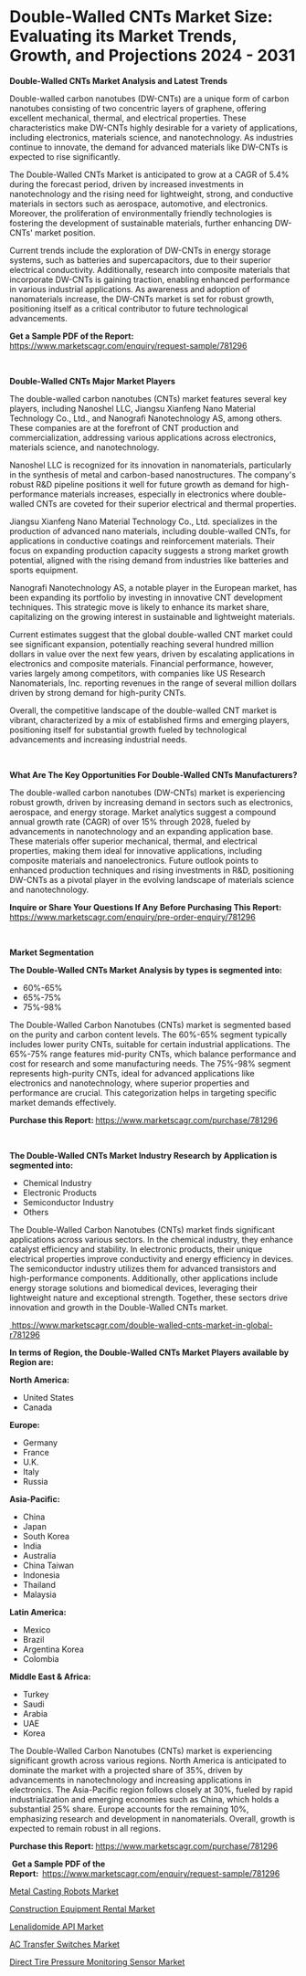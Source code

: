 <p><h1>Double-Walled CNTs Market Size: Evaluating its Market Trends, Growth, and Projections 2024 - 2031</h1></p><p><strong>Double-Walled CNTs Market Analysis and Latest Trends</strong></p>
<p><p>Double-walled carbon nanotubes (DW-CNTs) are a unique form of carbon nanotubes consisting of two concentric layers of graphene, offering excellent mechanical, thermal, and electrical properties. These characteristics make DW-CNTs highly desirable for a variety of applications, including electronics, materials science, and nanotechnology. As industries continue to innovate, the demand for advanced materials like DW-CNTs is expected to rise significantly.</p><p>The Double-Walled CNTs Market is anticipated to grow at a CAGR of 5.4% during the forecast period, driven by increased investments in nanotechnology and the rising need for lightweight, strong, and conductive materials in sectors such as aerospace, automotive, and electronics. Moreover, the proliferation of environmentally friendly technologies is fostering the development of sustainable materials, further enhancing DW-CNTs' market position.</p><p>Current trends include the exploration of DW-CNTs in energy storage systems, such as batteries and supercapacitors, due to their superior electrical conductivity. Additionally, research into composite materials that incorporate DW-CNTs is gaining traction, enabling enhanced performance in various industrial applications. As awareness and adoption of nanomaterials increase, the DW-CNTs market is set for robust growth, positioning itself as a critical contributor to future technological advancements.</p></p>
<p><strong>Get a Sample PDF of the Report:&nbsp;</strong> <a href="https://www.marketscagr.com/enquiry/request-sample/781296?utm_campaign=1284&utm_medium=2&utm_source=Github&utm_content=ia&utm_term=15102024&utm_id=double-walled-cnts">https://www.marketscagr.com/enquiry/request-sample/781296</a></p>
<p>&nbsp;</p>
<p><strong>Double-Walled CNTs Major Market Players</strong></p>
<p><p>The double-walled carbon nanotubes (CNTs) market features several key players, including Nanoshel LLC, Jiangsu Xianfeng Nano Material Technology Co., Ltd., and Nanografi Nanotechnology AS, among others. These companies are at the forefront of CNT production and commercialization, addressing various applications across electronics, materials science, and nanotechnology.</p><p>Nanoshel LLC is recognized for its innovation in nanomaterials, particularly in the synthesis of metal and carbon-based nanostructures. The company's robust R&D pipeline positions it well for future growth as demand for high-performance materials increases, especially in electronics where double-walled CNTs are coveted for their superior electrical and thermal properties.</p><p>Jiangsu Xianfeng Nano Material Technology Co., Ltd. specializes in the production of advanced nano materials, including double-walled CNTs, for applications in conductive coatings and reinforcement materials. Their focus on expanding production capacity suggests a strong market growth potential, aligned with the rising demand from industries like batteries and sports equipment.</p><p>Nanografi Nanotechnology AS, a notable player in the European market, has been expanding its portfolio by investing in innovative CNT development techniques. This strategic move is likely to enhance its market share, capitalizing on the growing interest in sustainable and lightweight materials.</p><p>Current estimates suggest that the global double-walled CNT market could see significant expansion, potentially reaching several hundred million dollars in value over the next few years, driven by escalating applications in electronics and composite materials. Financial performance, however, varies largely among competitors, with companies like US Research Nanomaterials, Inc. reporting revenues in the range of several million dollars driven by strong demand for high-purity CNTs.</p><p>Overall, the competitive landscape of the double-walled CNT market is vibrant, characterized by a mix of established firms and emerging players, positioning itself for substantial growth fueled by technological advancements and increasing industrial needs.</p></p>
<p>&nbsp;</p>
<p><strong>What Are The Key Opportunities For Double-Walled CNTs Manufacturers?</strong></p>
<p><p>The double-walled carbon nanotubes (DW-CNTs) market is experiencing robust growth, driven by increasing demand in sectors such as electronics, aerospace, and energy storage. Market analytics suggest a compound annual growth rate (CAGR) of over 15% through 2028, fueled by advancements in nanotechnology and an expanding application base. These materials offer superior mechanical, thermal, and electrical properties, making them ideal for innovative applications, including composite materials and nanoelectronics. Future outlook points to enhanced production techniques and rising investments in R&D, positioning DW-CNTs as a pivotal player in the evolving landscape of materials science and nanotechnology.</p></p>
<p><strong>Inquire or Share Your Questions If Any Before Purchasing This Report:</strong> <a href="https://www.marketscagr.com/enquiry/pre-order-enquiry/781296?utm_campaign=1284&utm_medium=2&utm_source=Github&utm_content=ia&utm_term=15102024&utm_id=double-walled-cnts">https://www.marketscagr.com/enquiry/pre-order-enquiry/781296</a></p>
<p>&nbsp;</p>
<p><strong>Market Segmentation</strong></p>
<p><strong>The Double-Walled CNTs Market Analysis by types is segmented into:</strong></p>
<p><ul><li>60%-65%</li><li>65%-75%</li><li>75%-98%</li></ul></p>
<p><p>The Double-Walled Carbon Nanotubes (CNTs) market is segmented based on the purity and carbon content levels. The 60%-65% segment typically includes lower purity CNTs, suitable for certain industrial applications. The 65%-75% range features mid-purity CNTs, which balance performance and cost for research and some manufacturing needs. The 75%-98% segment represents high-purity CNTs, ideal for advanced applications like electronics and nanotechnology, where superior properties and performance are crucial. This categorization helps in targeting specific market demands effectively.</p></p>
<p><strong>Purchase this Report:&nbsp;</strong><a href="https://www.marketscagr.com/purchase/781296?utm_campaign=1284&utm_medium=2&utm_source=Github&utm_content=ia&utm_term=15102024&utm_id=double-walled-cnts">https://www.marketscagr.com/purchase/781296</a></p>
<p>&nbsp;</p>
<p><strong>The Double-Walled CNTs Market Industry Research by Application is segmented into:</strong></p>
<p><ul><li>Chemical Industry</li><li>Electronic Products</li><li>Semiconductor Industry</li><li>Others</li></ul></p>
<p><p>The Double-Walled Carbon Nanotubes (CNTs) market finds significant applications across various sectors. In the chemical industry, they enhance catalyst efficiency and stability. In electronic products, their unique electrical properties improve conductivity and energy efficiency in devices. The semiconductor industry utilizes them for advanced transistors and high-performance components. Additionally, other applications include energy storage solutions and biomedical devices, leveraging their lightweight nature and exceptional strength. Together, these sectors drive innovation and growth in the Double-Walled CNTs market.</p></p>
<p><a href="https://www.marketscagr.com/double-walled-cnts-market-in-global-r781296?utm_campaign=1284&utm_medium=2&utm_source=Github&utm_content=ia&utm_term=15102024&utm_id=double-walled-cnts">&nbsp;https://www.marketscagr.com/double-walled-cnts-market-in-global-r781296</a></p>
<p><strong>In terms of Region, the Double-Walled CNTs Market Players available by Region are:</strong></p>
<p>
    <p> <strong> North America: </strong>
        <ul>
            <li>United States</li>
            <li>Canada</li>
        </ul>
        </p> 
    <p> <strong> Europe: </strong>
        <ul>
            <li>Germany</li>
            <li>France</li>
            <li>U.K.</li>
            <li>Italy</li>
            <li>Russia</li>
        </ul>
        </p> 
    <p> <strong> Asia-Pacific: </strong>
        <ul>
            <li>China</li>
            <li>Japan</li>
            <li>South Korea</li>
            <li>India</li>
            <li>Australia</li>
            <li>China Taiwan</li>
            <li>Indonesia</li>
            <li>Thailand</li>
            <li>Malaysia</li>
        </ul>
        </p> 
    <p> <strong> Latin America: </strong>
        <ul>
            <li>Mexico</li>
            <li>Brazil</li>
            <li>Argentina Korea</li>
            <li>Colombia</li>
        </ul>
        </p> 
    <p> <strong> Middle East & Africa: </strong>
        <ul>
            <li>Turkey</li>
            <li>Saudi</li>
            <li>Arabia</li>
            <li>UAE</li>
            <li>Korea</li>
        </ul>
    </p>
    </p>
<p><p>The Double-Walled Carbon Nanotubes (CNTs) market is experiencing significant growth across various regions. North America is anticipated to dominate the market with a projected share of 35%, driven by advancements in nanotechnology and increasing applications in electronics. The Asia-Pacific region follows closely at 30%, fueled by rapid industrialization and emerging economies such as China, which holds a substantial 25% share. Europe accounts for the remaining 10%, emphasizing research and development in nanomaterials. Overall, growth is expected to remain robust in all regions.</p></p>
<p><strong>Purchase this Report: </strong><a href="https://www.marketscagr.com/purchase/781296?utm_campaign=1284&utm_medium=2&utm_source=Github&utm_content=ia&utm_term=15102024&utm_id=double-walled-cnts">https://www.marketscagr.com/purchase/781296</a></p>
<p>&nbsp;<strong>Get a Sample PDF of the Report:&nbsp;&nbsp;</strong><a href="https://www.marketscagr.com/enquiry/request-sample/781296?utm_campaign=1284&utm_medium=2&utm_source=Github&utm_content=ia&utm_term=15102024&utm_id=double-walled-cnts">https://www.marketscagr.com/enquiry/request-sample/781296</a></p>
<p><strong></strong></p>
<p><p><a href="https://issuu.com/reportprime-2/docs/metal-casting-robots-market-size-20_70b476e3c509ec?utm_campaign=1284&utm_medium=2&utm_source=Github&utm_content=ia&utm_term=15102024&utm_id=double-walled-cnts">Metal Casting Robots Market</a></p><p><a href="https://issuu.com/reportprime-2/docs/construction-equipment-rental-marke_c6450ed020e712?utm_campaign=1284&utm_medium=2&utm_source=Github&utm_content=ia&utm_term=15102024&utm_id=double-walled-cnts">Construction Equipment Rental Market</a></p><p><a href="https://github.com/pizolina/Market-Research-Report-List-6/blob/main/lenalidomide-api-market.md?utm_campaign=1284&utm_medium=2&utm_source=Github&utm_content=ia&utm_term=15102024&utm_id=double-walled-cnts">Lenalidomide API Market</a></p><p><a href="https://www.linkedin.com/pulse/ac-transfer-switches-market-revolution-2024-2031-trends-qpqmc?trk=public_post_embed_feed-article-content&utm_campaign=1284&utm_medium=2&utm_source=Github&utm_content=ia&utm_term=15102024&utm_id=double-walled-cnts">AC Transfer Switches Market</a></p><p><a href="https://www.linkedin.com/pulse/direct-tire-pressure-monitoring-sensor-market-overview-forecast-lixjf?utm_campaign=1284&utm_medium=2&utm_source=Github&utm_content=ia&utm_term=15102024&utm_id=double-walled-cnts">Direct Tire Pressure Monitoring Sensor Market</a></p></p>